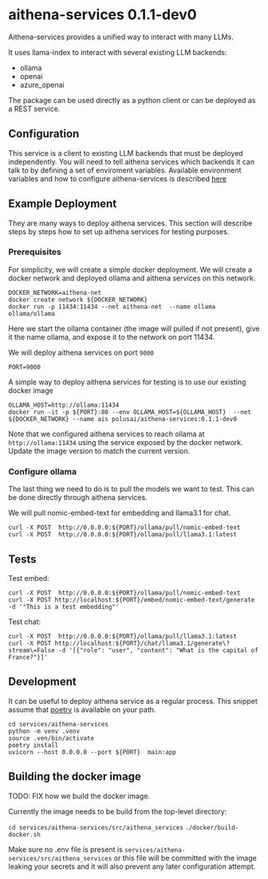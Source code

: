 # aithena-services 0.1.1-dev0

Aithena-services provides a unified way to interact with many LLMs.

It uses llama-index to interact with several existing LLM backends:
- ollama
- openai
- azure_openai

The package can be used directly as a python client or can be deployed as a REST service.


## Configuration

This service is a client to existing LLM backends that must be deployed independently.
You will need to tell aithena services which backends it can talk to by defining a set of enviroment variables.
Available environment variables and how to configure aithena-services is described [here](docs/env.md)


## Example Deployment

They are many ways to deploy aithena services.
This section will describe steps by steps how to set up aithena services for testing purposes.

### Prerequisites

For simplicity, we will create a simple docker deployment.
We will create a docker network and deployed ollama and aithena services on this network.

```shell
DOCKER_NETWORK=aithena-net
docker create network ${DOCKER_NETWORK}
docker run -p 11434:11434 --net aithena-net  --name ollama ollama/ollama
```

Here we start the ollama container (the image will pulled if not present), give it the name ollama, and expose it to the network on port 11434.

We will deploy aithena services on port `9000`

```shell
PORT=9000
```

A simple way to deploy aithena services for testing is to use our existing docker image

```shell
OLLAMA_HOST=http://ollama:11434
docker run -it -p ${PORT}:80 --env OLLAMA_HOST=${OLLAMA_HOST}  --net ${DOCKER_NETWORK} --name ais polusai/aithena-services:0.1.1-dev0
```

Note that we configured aithena services to reach ollama at `http://ollama:11434` using the service exposed by the docker network.
Update the image version to match the current version.

### Configure ollama

The last thing we need to do is to pull the models we want to test.
This can be done directly through aithena services.

We will pull nomic-embed-text for embedding and llama3.1 for chat.

```shell
curl -X POST  http://0.0.0.0:${PORT}/ollama/pull/nomic-embed-text
curl -X POST  http://0.0.0.0:${PORT}/ollama/pull/llama3.1:latest
```

## Tests

Test embed:

```shell
curl -X POST  http://0.0.0.0:${PORT}/ollama/pull/nomic-embed-text
curl -X POST http://localhost:${PORT}/embed/nomic-embed-text/generate -d '"This is a test embedding"'
```

Test chat:

```shell
curl -X POST  http://0.0.0.0:${PORT}/ollama/pull/llama3.1:latest
curl -X POST http://localhost:${PORT}/chat/llama3.1/generate\?stream\=False -d '[{"role": "user", "content": "What is the capital of France?"}]'
```

## Development

It can be useful to deploy aithena service as a regular process.
This snippet assume that [poetry](https://python-poetry.org/) is available on your path.

```shell
cd services/aithena-services
python -m venv .venv
source .ven/bin/activate
poetry install
uvicorn --host 0.0.0.0 --port ${PORT}  main:app
```

## Building the docker image

TODO: FIX how we build the docker image.

Currently the image needs to be build from the top-level directory:

`cd services/aithena-services/src/aithena_services`
`./docker/build-docker.sh`

Make sure no .env file is present is `services/aithena-services/src/aithena_services` or this file will be committed with the image leaking your secrets and it will also prevent any later configuration attempt.
